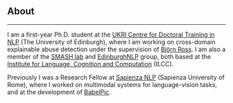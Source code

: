 ## About

---

I am a first-year Ph.D. student at the [UKRI Centre for Doctoral Training in NLP](http://web.inf.ed.ac.uk/cdt/natural-language-processing) (The University of Edinburgh), where I am working on cross-domain explainable abuse detection under the supervision of [Björn Ross](https://sweb.inf.ed.ac.uk/bross3/). I am also a member of the [SMASH lab](https://smash.inf.ed.ac.uk/) and [EdinburghNLP](https://edinburghnlp.inf.ed.ac.uk/) group, both based at the [Institute for Language, Cognition and Computation](http://web.inf.ed.ac.uk/ilcc) (ILCC).


Previously I was a Research Fellow at [Sapienza NLP](http://nlp.uniroma1.it/) (Sapienza University of Rome), where I worked on multimodal systems for language-vision tasks, and at the development of [BabelPic](https://sapienzanlp.github.io/babelpic/).
